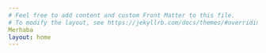 ```yaml
---
# Feel free to add content and custom Front Matter to this file.
# To modify the layout, see https://jekyllrb.com/docs/themes/#overriding-theme-defaults
Merhaba
layout: home
---
```

